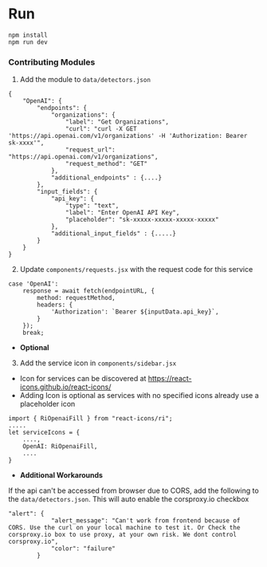 # Run
```
npm install
npm run dev
```



### Contributing Modules
1. Add the module to `data/detectors.json`
```
{
    "OpenAI": {
        "endpoints": {
            "organizations": {
                "label": "Get Organizations",
                "curl": "curl -X GET 'https://api.openai.com/v1/organizations' -H 'Authorization: Bearer sk-xxxx'",
                "request_url": "https://api.openai.com/v1/organizations",
                "request_method": "GET"
            },
            "additional_endpoints" : {....}
        },
        "input_fields": {
            "api_key": {
                "type": "text",
                "label": "Enter OpenAI API Key",
                "placeholder": "sk-xxxxx-xxxxx-xxxxx-xxxxx"
            },
            "additional_input_fields" : {.....}
        }
    }
}
```

2. Update `components/requests.jsx` with the request code for this service
```
case 'OpenAI':
    response = await fetch(endpointURL, {
        method: requestMethod,
        headers: {
            'Authorization': `Bearer ${inputData.api_key}`,
        }
    });
    break;
```
- **Optional**
3. Add the service icon in `components/sidebar.jsx`
- Icon for services can be discovered at https://react-icons.github.io/react-icons/
- Adding Icon is optional as services with no specified icons already use a placeholder icon
```
import { RiOpenaiFill } from "react-icons/ri";
.....
let serviceIcons = {
    ....,
    OpenAI: RiOpenaiFill,
    ....
}
```

- **Additional Workarounds**

If the api can't be accessed from browser due to CORS, add the following to the `data/detectors.json`. This will auto enable the corsproxy.io checkbox
```
"alert": {
            "alert_message": "Can't work from frontend because of CORS. Use the curl on your local machine to test it. Or Check the corsproxy.io box to use proxy, at your own risk. We dont control corsproxy.io",
            "color": "failure"
        }
```